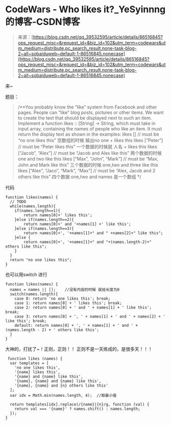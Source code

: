<!--yml
category: codewars
date: 2022-08-13 11:43:08
-->

# CodeWars - Who likes it?_YeSyinnng的博客-CSDN博客

> 来源：[https://blog.csdn.net/qq_39532595/article/details/86516845?ops_request_misc=&request_id=&biz_id=102&utm_term=codewars&utm_medium=distribute.pc_search_result.none-task-blog-2~all~sobaiduweb~default-1-86516845.nonecase](https://blog.csdn.net/qq_39532595/article/details/86516845?ops_request_misc=&request_id=&biz_id=102&utm_term=codewars&utm_medium=distribute.pc_search_result.none-task-blog-2~all~sobaiduweb~default-1-86516845.nonecase)

来~

题目：

> /**You probably know the “like” system from Facebook and other pages.
> People can “like” blog posts, pictures or other items.
> We want to create the text that should be displayed next to such an item.
> Implement a function likes :: [String] -> String, which must take in input array,
> containing the names of people who like an item.
> It must return the display text as shown in the examples:
> likes [] // must be “no one likes this”
> 空数组的时候 输出no one + likes this
> likes [“Peter”] // must be “Peter likes this”
> 一个数据的时候就 人名 + likes this
> likes [“Jacob”, “Alex”] // must be “Jacob and Alex like this”
> 两个数据的时候 one and two like this
> likes [“Max”, “John”, “Mark”] // must be “Max, John and Mark like this”
> 三个数据的时候 one,two and three like this
> likes [“Alex”, “Jaco”, “Mark”, “Max”] // must be “Alex, Jacob and 2 others like this”
> 四个数据 one,two and
> names 是一个数组
> */

代码

```
function likes(names) {
  // TODO
  while(names.length){
    if(names.length==1){
        return names[0]+' likes this';
    }else if(names.length==2){
        return names[0]+' and '+names[1] +' like this';
    }else if(names.length==3){
        return names[0]+', '+names[1]+" and " +names[2]+" like this";
    }else {
        return names[0]+', '+names[1]+" and "+(names.length-2)+" others like this";
    }
  }
  return "no one likes this";
} 
```

也可以用switch 进行

```
function likes(names) {
  names = names || [];    //没有内容的时候 就给长度为0
  switch(names.length){
    case 0: return 'no one likes this'; break;
    case 1: return names[0] + ' likes this'; break;
    case 2: return names[0] + ' and ' + names[1] + ' like this'; break;
    case 3: return names[0] + ', ' + names[1] + ' and ' + names[2] + ' like this'; break;
    default: return names[0] + ', ' + names[1] + ' and ' + (names.length - 2) + ' others like this';
  }
} 
```

大神的，打扰了~！正则，正则！！ 正则不是一天练成的，是很多天！！！

```
 function likes (names) {
  var templates = [
    'no one likes this',
    '{name} likes this',
    '{name} and {name} like this',
    '{name}, {name} and {name} like this',
    '{name}, {name} and {n} others like this'
  ];
  var idx = Math.min(names.length, 4);  //取最小值

  return templates[idx].replace(/{name}|{n}/g, function (val) {
    return val === '{name}' ? names.shift() : names.length;
  });
} 
```